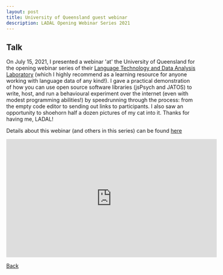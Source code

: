 ```yaml
---
layout: post
title: University of Queensland guest webinar
description: LADAL Opening Webinar Series 2021
---
```



Talk
------------

On July 15, 2021, I presented a webinar 'at' the University of Queensland for the opening webinar series of their [Language Technology and Data Analysis Laboratory](https://slcladal.github.io/index.html) (which I highly recommend as a learning resource for anyone working with language data of any kind!). I gave a practical demonstration of how you can use open source software libraries (jsPsych and JATOS) to write, host, and run a behavioural experiment over the internet (even with modest programming abilities!) by speedrunning through the process: from the empty code editor to sending out links to participants. I also saw an opportunity to shoehorn half a dozen pictures of my cat into it. Thanks for having me, LADAL!

Details about this webinar (and others in this series) can be found [here](https://slcladal.github.io/opening.html#Online_Data_Collection_(M_Vos))


<iframe width="560" height="315" src="https://www.youtube.com/embed/7-9WRYpXEtE" title="YouTube video player" frameborder="0" allow="accelerometer; autoplay; clipboard-write; encrypted-media; gyroscope; picture-in-picture" allowfullscreen></iframe>

[Back](https://myrtevos.github.io/projects/)
